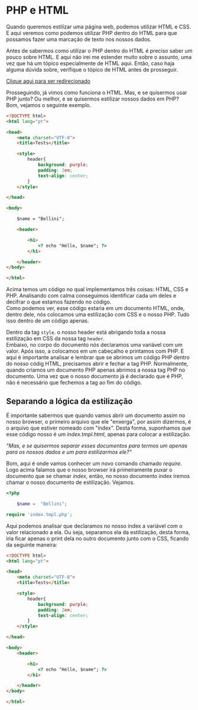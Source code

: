 # PHP e HTML
Quando queremos estilizar uma página web, podemos utilizar HTML e CSS. E aqui veremos como podemos utilizar PHP dentro do HTML para que possamos fazer uma marcação de texto nos nossos dados.    

Antes de sabermos como utilizar o PHP dentro do HTML é preciso saber um pouco sobre HTML. E aqui não irei me estender muito sobre o assunto, uma vez que há um tópico especialmente de HTML aqui. Então, caso haja alguma dúvida sobre, verifique o tópico de HTML antes de prosseguir.  

[Clique aqui para ser redirecionado](/docs/02-html-css.md)  

Prosseguindo, já vimos como funciona o HTML. Mas, e se quisermos usar PHP junto? Ou melhor, e se quisermos estilizar nossos dados em PHP? Bom, vejamos o seguinte exemplo.  

```html
<!DOCTYPE html>
<html lang="pt">

<head>
    <meta charset="UTF-8">
    <title>Tests</title>

    <style>
        header{
            background: purple;
            padding: 2em;
            text-align: center;
        }
    </style>

</head>

<body>

    $name = "Bellini";

    <header>

        <h1>
            <? echo "Hello, $name"; ?>
        </h1>

    </header>
</body>

</html>
```

Acima temos um código no qual implementamos três coisas: HTML, CSS e PHP. Analisando com calma conseguimos identificar cada um deles e decifrar o que estamos fazendo no código.  
Como podemos ver, esse código estaria em um documento HTML, onde, dentro dele, nós colocamos uma estilização com CSS e o nosso PHP. Tudo isso dentro de um código apenas.  

Dentro da tag ```style```. o nosso header está abrigando toda a nossa estilização em CSS da nossa tag ```header```.  
Embaixo, no corpo do documento nós declaramos uma variável com um valor. Após isso, a colocamos em um cabeçalho e printamos com PHP. E aqui é importante analisar e lembrar que se abrimos um código PHP dentro do nosso códig HTML, precisamos abrir e fechar a tag PHP.  Normalmente, quando criamos um documento PHP apenas abrimos a nossa tag PHP no documento. Uma vez que o nosso documento já é declarado que é PHP, não é necessário que fechemos a tag ao fim do código.

## Separando a lógica da estilização
É importante sabermos que quando vamos abrir um documento assim no nosso browser, o primeiro arquivo que ele "enxerga", por assim dizermos, é o arquivo que estiver nomeado com "index". Desta forma, suponhamos que esse código nosso é um *index.tmpl.html*, apenas para colocar a estilização.  

*"Mas, e se quisermos separar esses documentos para termos um apenas para os nossos dados e um para estilizarmos ele?"*  

Bom, aqui é onde vamos conhecer um novo comando chamado *require*.  
Logo acima falamos que o nosso browser irá primeiramente puxar o documento que se chamar *index*, então, no nosso documento index iremos chamar o nosso documento de estilização. Vejamos.

```php
<?php

    $name =  "Bellini";

require 'index.tmpl.php';
```

Aqui podemos analisar que declaramos no nosso index a variável com o valor relacionado a ela. Ou seja, separamos ela da estilização, desta forma, iria ficar apenas o print dela no outro documento junto com o CSS, ficando da seguinte maneira:

```html
<!DOCTYPE html>
<html lang="pt">

<head>
    <meta charset="UTF-8">
    <title>Tests</title>

    <style>
        header{
            background: purple;
            padding: 2em;
            text-align: center;
        }
    </style>

</head>

<body>
    <header>

        <h1>
            <? echo "Hello, $name"; ?>
        </h1>

    </header>
</body>

</html>
```